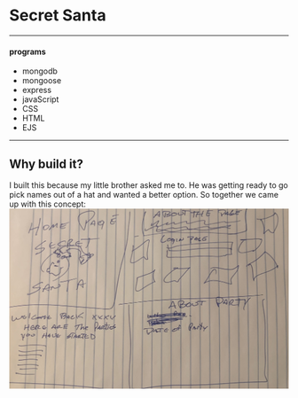# Secret Santa
---
#### programs
- mongodb
- mongoose
- express
- javaScript
- CSS
- HTML
- EJS
---
## Why build it?
I built this because my little brother asked me to. He was getting ready to go pick names out of a hat and wanted a better option. So together we came up with this concept:
![first draft picture](./public/images/IMG_3443.jpg)
